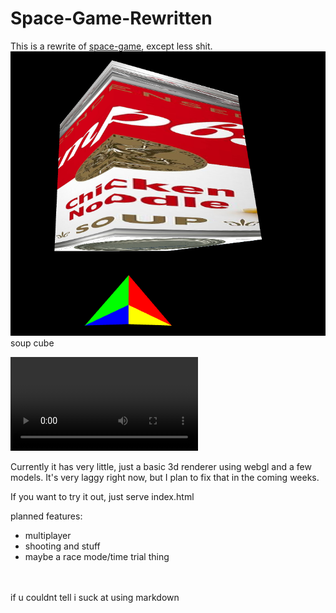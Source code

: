 # Space-Game-Rewritten

This is a rewrite of [space-game](https://github.com/dylanjtholen/space-game), except less shit.<br>
![soup cube](image.png)
soup cube

<video src="vid_demo.mp4"></video>

Currently it has very little, just a basic 3d renderer using webgl and a few models. It's very laggy right now, but I plan to fix that in the coming weeks.

If you want to try it out, just serve index.html

planned features:

-   multiplayer
-   shooting and stuff
-   maybe a race mode/time trial thing

<br><br>
if u couldnt tell i suck at using markdown
